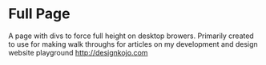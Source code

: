 # Full Page

A page with divs to force full height on desktop browers. Primarily created to use for making walk throughs for 
articles on my development and design website playground http://designkojo.com

